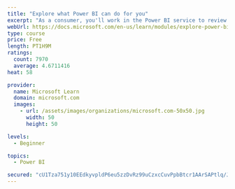 ```yaml
---
title: "Explore what Power BI can do for you"
excerpt: "As a consumer, you'll work in the Power BI service to review and interact with content that has been shared with you. This module provides the foundational information that you need to work effectively in the Power BI service."
webUrl: https://docs.microsoft.com/en-us/learn/modules/explore-power-bi-service/
type: course
price: Free
length: PT1H9M
ratings:
  count: 7970
  average: 4.6711416
heat: 58

provider:
  name: Microsoft Learn
  domain: microsoft.com
  images:
    - url: /assets/images/organizations/microsoft.com-50x50.jpg
      width: 50
      height: 50

levels:
  - Beginner

topics:
  - Power BI

secured: "cU1Tza751y10EEdkyvpldP6eu5zzDvRz99uCzxcCuvPpbBtcr1AArSAPtlq/JYf8LGcyIEJ3lRe9MiCVbdCyhCk1bY8ejzmEpBBf8+odRg1+VlFq3cLscbkxiVT3cqPUOUSQW9jFbeVxh9nRLk1JGn+bFsWnjNtB7wiD24b+EQrQHbgYt/OY7b6JAfaBHNMAAL2GwN6bshfPaxlxT8R0JeqQoodRHOWjmwinZb0mvSlIZEH350JBpK4Tjf0b1L4sa6MSB6TKha9/ldtONVioSDEIro87jOjwvDrAtZeY+Y8vcPoG75KlgTVRLO/q5nA6dj43IAhwrYJUCHoBkDWKZbEg9Q9RTEkoL8b08+DwKd+TDQkvp9mIkCccAFis3lwI+2FEIvVtZ+rr7kVO0lzx6aKJYE9KlMlSka6tjoy94yM=;/+KO/GcxfWkyoguSXOmEhQ=="
---
```



